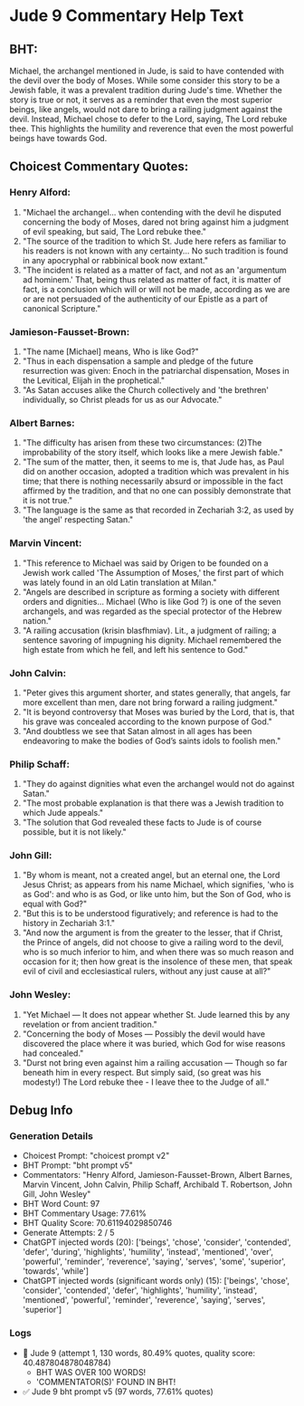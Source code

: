 # Jude 9 Commentary Help Text

## BHT:
Michael, the archangel mentioned in Jude, is said to have contended with the devil over the body of Moses. While some consider this story to be a Jewish fable, it was a prevalent tradition during Jude's time. Whether the story is true or not, it serves as a reminder that even the most superior beings, like angels, would not dare to bring a railing judgment against the devil. Instead, Michael chose to defer to the Lord, saying, The Lord rebuke thee. This highlights the humility and reverence that even the most powerful beings have towards God.

## Choicest Commentary Quotes:
### Henry Alford:
1. "Michael the archangel... when contending with the devil he disputed concerning the body of Moses, dared not bring against him a judgment of evil speaking, but said, The Lord rebuke thee."
2. "The source of the tradition to which St. Jude here refers as familiar to his readers is not known with any certainty... No such tradition is found in any apocryphal or rabbinical book now extant."
3. "The incident is related as a matter of fact, and not as an 'argumentum ad hominem.' That, being thus related as matter of fact, it is matter of fact, is a conclusion which will or will not be made, according as we are or are not persuaded of the authenticity of our Epistle as a part of canonical Scripture."

### Jamieson-Fausset-Brown:
1. "The name [Michael] means, Who is like God?"
2. "Thus in each dispensation a sample and pledge of the future resurrection was given: Enoch in the patriarchal dispensation, Moses in the Levitical, Elijah in the prophetical."
3. "As Satan accuses alike the Church collectively and 'the brethren' individually, so Christ pleads for us as our Advocate."

### Albert Barnes:
1. "The difficulty has arisen from these two circumstances: (2)The improbability of the story itself, which looks like a mere Jewish fable."
2. "The sum of the matter, then, it seems to me is, that Jude has, as Paul did on another occasion, adopted a tradition which was prevalent in his time; that there is nothing necessarily absurd or impossible in the fact affirmed by the tradition, and that no one can possibly demonstrate that it is not true."
3. "The language is the same as that recorded in Zechariah 3:2, as used by 'the angel' respecting Satan."

### Marvin Vincent:
1. "This reference to Michael was said by Origen to be founded on a Jewish work called 'The Assumption of Moses,' the first part of which was lately found in an old Latin translation at Milan."
2. "Angels are described in scripture as forming a society with different orders and dignities... Michael (Who is like God ?) is one of the seven archangels, and was regarded as the special protector of the Hebrew nation."
3. "A railing accusation (krisin blasfhmiav). Lit., a judgment of railing; a sentence savoring of impugning his dignity. Michael remembered the high estate from which he fell, and left his sentence to God."

### John Calvin:
1. "Peter gives this argument shorter, and states generally, that angels, far more excellent than men, dare not bring forward a railing judgment." 
2. "It is beyond controversy that Moses was buried by the Lord, that is, that his grave was concealed according to the known purpose of God."
3. "And doubtless we see that Satan almost in all ages has been endeavoring to make the bodies of God’s saints idols to foolish men."

### Philip Schaff:
1. "They do against dignities what even the archangel would not do against Satan."
2. "The most probable explanation is that there was a Jewish tradition to which Jude appeals."
3. "The solution that God revealed these facts to Jude is of course possible, but it is not likely."

### John Gill:
1. "By whom is meant, not a created angel, but an eternal one, the Lord Jesus Christ; as appears from his name Michael, which signifies, 'who is as God': and who is as God, or like unto him, but the Son of God, who is equal with God?"
2. "But this is to be understood figuratively; and reference is had to the history in Zechariah 3:1."
3. "And now the argument is from the greater to the lesser, that if Christ, the Prince of angels, did not choose to give a railing word to the devil, who is so much inferior to him, and when there was so much reason and occasion for it; then how great is the insolence of these men, that speak evil of civil and ecclesiastical rulers, without any just cause at all?"

### John Wesley:
1. "Yet Michael — It does not appear whether St. Jude learned this by any revelation or from ancient tradition."
2. "Concerning the body of Moses — Possibly the devil would have discovered the place where it was buried, which God for wise reasons had concealed."
3. "Durst not bring even against him a railing accusation — Though so far beneath him in every respect. But simply said, (so great was his modesty!) The Lord rebuke thee - I leave thee to the Judge of all."


## Debug Info
### Generation Details
- Choicest Prompt: "choicest prompt v2"
- BHT Prompt: "bht prompt v5"
- Commentators: "Henry Alford, Jamieson-Fausset-Brown, Albert Barnes, Marvin Vincent, John Calvin, Philip Schaff, Archibald T. Robertson, John Gill, John Wesley"
- BHT Word Count: 97
- BHT Commentary Usage: 77.61%
- BHT Quality Score: 70.61194029850746
- Generate Attempts: 2 / 5
- ChatGPT injected words (20):
	['beings', 'chose', 'consider', 'contended', 'defer', 'during', 'highlights', 'humility', 'instead', 'mentioned', 'over', 'powerful', 'reminder', 'reverence', 'saying', 'serves', 'some', 'superior', 'towards', 'while']
- ChatGPT injected words (significant words only) (15):
	['beings', 'chose', 'consider', 'contended', 'defer', 'highlights', 'humility', 'instead', 'mentioned', 'powerful', 'reminder', 'reverence', 'saying', 'serves', 'superior']

### Logs
- 🔄 Jude 9 (attempt 1, 130 words, 80.49% quotes, quality score: 40.487804878048784) 
	- BHT WAS OVER 100 WORDS! 
	- 'COMMENTATOR(S)' FOUND IN BHT!
- ✅ Jude 9 bht prompt v5 (97 words, 77.61% quotes)